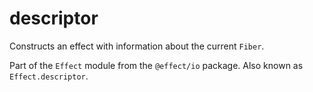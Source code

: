 # descriptor

Constructs an effect with information about the current `Fiber`.

Part of the `Effect` module from the `@effect/io` package. Also known as `Effect.descriptor`.
